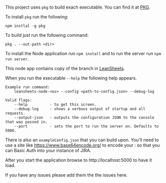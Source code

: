 This project uses `pkg` to build exach executable.  You can find it at [PKG](https://github.com/zeit/pkg). 

To install `pkg` run the following:

    npm instlal -g pkg

To build just run the following command:

    pkg . --out-path <dir>

To install the Node application run `npm install` and to run the server run `npm run server`.

This node app contains copy of the branch in [LeanSheets](https://github.com/paulsjv/leansheets).

When you run the executable `--help` the following help appears.

    Example run command:
        leansheets-node-<os> --config <path-to-config.json> --debug-log
        
    Valid flags:
        --help          - to get this screen.
        --debug-log     - shows a verbous output of startup and all requests.
        --output-json   - outputs the configuration JSON to the console that was passed in.
        --port          - sets the port to run the server on. Defaults to 5000.

There is also an `exampleConfig.json` that you can build upon.  You'll need to use a site like https://www.base64encode.org/ to encode your <username>:<password> so that you can Basic Auth into your instance of JIRA.
    
After you start the application browse to http://localhost:5000 to have it load.
    
If you have any issues please add them the the issues here.
